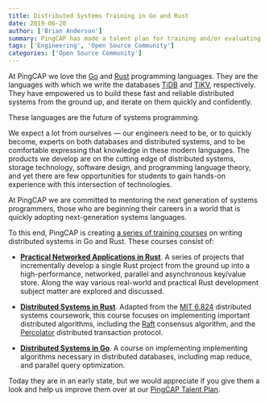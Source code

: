```yaml
---
title: Distributed Systems Training in Go and Rust
date: 2019-06-20
author: ['Brian Anderson']
summary: PingCAP has made a talent plan for training and/or evaluating students, new employees, and new contributors to TiDB and TiKV. This blog post gives a brief overview of training courses for this plan on writing distributed systems in Go and Rust.
tags: ['Engineering', 'Open Source Community']
categories: ['Open Source Community']
---
```


At PingCAP we love the [Go] and [Rust] programming languages. They are the
languages with which we write the databases [TiDB] and [TiKV], respectively.
They have empowered us to build these fast and reliable distributed systems from
the ground up, and iterate on them quickly and confidently.

These languages are the future of systems programming.

We expect a lot from ourselves &mdash; our engineers need to be, or to quickly
become, experts on both databases and distributed systems, and to be comfortable
expressing that knowledge in these modern languages. The products we
develop are on the cutting edge of distributed systems, storage technology,
software design, and programming language theory, and yet there are few
opportunities for students to gain hands-on experience with this intersection of
technologies.

At PingCAP we are committed to mentoring the next generation of systems
programmers, those who are beginning their careers in a world that is quickly
adopting next-generation systems languages.

To this end, PingCAP is creating [a series of training courses][c] on writing
distributed systems in Go and Rust. These courses consist of:

- **[Practical Networked Applications in Rust][c-rust]**. A series of projects
  that incrementally develop a single Rust project from the ground up into a
  high-performance, networked, parallel and asynchronous key/value store. Along
  the way various real-world and practical Rust development subject matter are
  explored and discussed.

- **[Distributed Systems in Rust][c-dss]**. Adapted from the [MIT 6.824]
  distributed systems coursework, this course focuses on implementing important
  distributed algorithms, including the [Raft] consensus algorithm, and
  the [Percolator] distributed transaction protocol.

- **[Distributed Systems in Go][c-go]**. A course on implementing implementing
  algorithms necessary in distributed databases, including map reduce, and
  parallel query optimization.

Today they are in an early state, but we would appreciate if you give them a
look and help us improve them over at our [PingCAP Talent Plan][c].

[Go]: https://golang.org/
[Rust]: https://www.rust-lang.org/
[TiDB]: http://github.com/pingcap/tidb
[TiKV]: https://github.com/tikv/tikv/
[c]: https://github.com/pingcap/talent-plan
[c-rust]: https://github.com/pingcap/talent-plan/tree/master/courses/rust
[c-dss]: https://github.com/pingcap/talent-plan/tree/master/courses/dss
[c-go]: https://github.com/pingcap/talent-plan/tree/master/tidb
[MIT 6.824]: http://nil.csail.mit.edu/6.824/2017/index.html
[Raft]: https://raft.github.io/
[Percolator]: https://storage.googleapis.com/pub-tools-public-publication-data/pdf/36726.pdf
